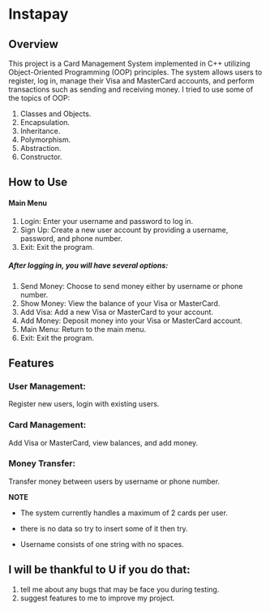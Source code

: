 # Instapay
## Overview
This project is a Card Management System implemented in C++ utilizing Object-Oriented Programming (OOP) principles. The system allows users to register, log 
 in, manage their Visa and MasterCard accounts, and perform transactions such as sending and receiving money. I tried to use some of the topics of OOP:
1. Classes and Objects.
2. Encapsulation.
3. Inheritance.
3. Polymorphism.
5. Abstraction.
6. Constructor.


## How to Use
#### Main Menu
1. Login: Enter your username and password to log in.
2. Sign Up: Create a new user account by providing a username, password, and phone number.
3. Exit: Exit the program.
##### After logging in, you will have several options: 
1. Send Money: Choose to send money either by username or phone number.
2. Show Money: View the balance of your Visa or MasterCard.
3. Add Visa: Add a new Visa or MasterCard to your account.
4. Add Money: Deposit money into your Visa or MasterCard account.
5. Main Menu: Return to the main menu.
6. Exit: Exit the program.
   
## Features
### User Management:
Register new users, login with existing users.
### Card Management: 
Add Visa or MasterCard, view balances, and add money.
### Money Transfer:
Transfer money between users by username or phone number.


**NOTE**
- The system currently handles a maximum of 2 cards per user.

- there is no data so try to insert some of it then try.

- Username consists of one string with no spaces.


## I will be thankful to U if you do that:
1. tell me about any bugs that may be face you during testing.
2. suggest features to me to improve my project.
